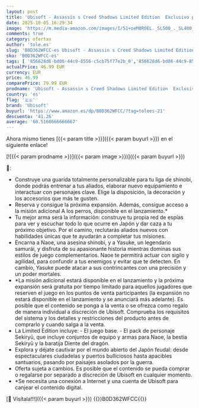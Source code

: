 ```yaml
---
layout: post
title: 'Ubisoft - Assassin s Creed Shadows Limited Edition  Exclusivo para Amazon.es   PS5 '
date: 2025-10-05 16:29:34
image: 'https://m.media-amazon.com/images/I/51+oeM8ROEL._SL500_._SL400_.jpg'
comments: true
category: ofertas
author: 'tole.es'
slug: 'B0D362WFCC-es Ubisoft - Assassin s Creed Shadows Limited Edition...'
sku: 'B0D362WFCC-es'
tags: [ '856628d6-bd06-44c9-8556-c5cb75f77e2b_0','856628d6-bd06-44c9-8556-c5cb75f77e2b_2201','856628d6-bd06-44c9-8556-c5cb75f77e2b_3601','Arborist Merchandising Root','Hardware y juegos para PlayStation 5','Juegos para PlayStation 5','Preventa de Videojuegos','Self Service','Special Features Stores','Videojuegos','Videojuegos más esperados','ps5','ubisoft','🇪🇸', ]
actualPrice: 46.99 EUR
currency: EUR
price: 46.99
comparePrice: 79.99 EUR
prodname: 'Ubisoft - Assassin s Creed Shadows Limited Edition  Exclusivo para Amazon.es   PS5 '
country: 'es'
flag: '🇪🇸'
brand: 'Ubisoft'
buyurl: 'https://www.amazon.es/dp/B0D362WFCC/?tag=tolees-21'
descuento: '41.26'
average: '60.5166666666667'
---
```


Ahora mismo tienes [{{< param title >}}]({{< param buyurl >}}) en el siguiente enlace!

[![{{< param prodname >}}]({{< param image >}})]({{< param buyurl >}})

🔎:

- Construye una guarida totalmente personalizable para tu liga de shinobi, donde podrás entrenar a tus aliados, elaborar nuevo equipamiento e interactuar con personajes clave. Elige la disposición, la decoración y los accesorios que más te gusten.
- Reserva y consigue la próxima expansión. Además, consigue acceso a la misión adicional A los perros, disponible en el lanzamiento.*
- Tu mejor arma será la información: construye tu propia red de espías para ver y escuchar todo lo que ocurre en Japón y dar caza a tu próximo objetivo. Por el camino, reclutarás aliados nuevos con habilidades únicas que te ayudarán a completar tus misiones.
- Encarna a Naoe, una asesina shinobi, y a Yasuke, un legendario samurái, y disfruta de su apasionante historia mientras dominas sus estilos de juego complementarios. Naoe te permitirá actuar con sigilo y agilidad, para confundir a tus enemigos y evitar que te detecten. En cambio, Yasuke puede atacar a sus contrincantes con una precisión y un poder mortales.
- *La misión adicional estará disponible en el lanzamiento y la próxima expansión será gratuita por tiempo limitado para aquellos jugadores que reserven el juego en los puntos de venta participantes (la expansión no estará disponible en el lanzamiento y se anunciará más adelante). Es posible que el contenido se ponga a la venta o se ofrezca como regalo de manera individual a discreción de Ubisoft. Comprueba los requisitos del sistema y los detalles y restricciones del producto antes de comprarlo y cuando salga a la venta.
- La Limited Edition incluye: - El juego base. - El pack de personaje Sekiryū, que incluye conjuntos de equipo y armas para Naoe, la bestia Sekiryū y la baratija Diente del dragón.
- Explora y déjate cautivar por el mundo abierto del Japón feudal: desde espectaculares ciudadelas y puertos bulliciosos hasta apacibles santuarios, pasando por paisajes asolados por la guerra.
- Oferta sujeta a cambios. Es posible que el contenido se pueda comprar o regalarse por separado a discreción de Ubisoft en cualquier momento.
- *Se necesita una conexión a Internet y una cuenta de Ubisoft para canjear el contenido digital.

[🛒 Visítala!!!]({{< param buyurl >}})
{{<world>}}B0D362WFCC{{</world>}}
